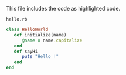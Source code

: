 This file includes the code as highlighted code.

<code>hello.rb</code>
```ruby
class HelloWorld
   def initialize(name)
      @name = name.capitalize
   end
   def sayHi
      puts "Hello !"
   end
end
```

